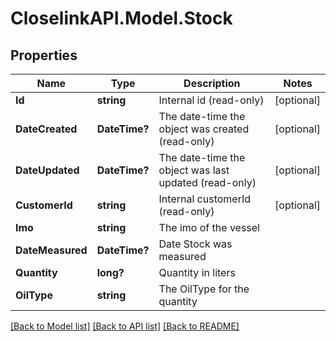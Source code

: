 # CloselinkAPI.Model.Stock
## Properties

Name | Type | Description | Notes
------------ | ------------- | ------------- | -------------
**Id** | **string** | Internal id (read-only) | [optional] 
**DateCreated** | **DateTime?** | The date-time the object was created (read-only) | [optional] 
**DateUpdated** | **DateTime?** | The date-time the object was last updated (read-only) | [optional] 
**CustomerId** | **string** | Internal customerId (read-only) | [optional] 
**Imo** | **string** | The imo of the vessel | 
**DateMeasured** | **DateTime?** | Date Stock was measured | 
**Quantity** | **long?** | Quantity in liters | 
**OilType** | **string** | The OilType for the quantity | 

[[Back to Model list]](../README.md#documentation-for-models) [[Back to API list]](../README.md#documentation-for-api-endpoints) [[Back to README]](../README.md)

